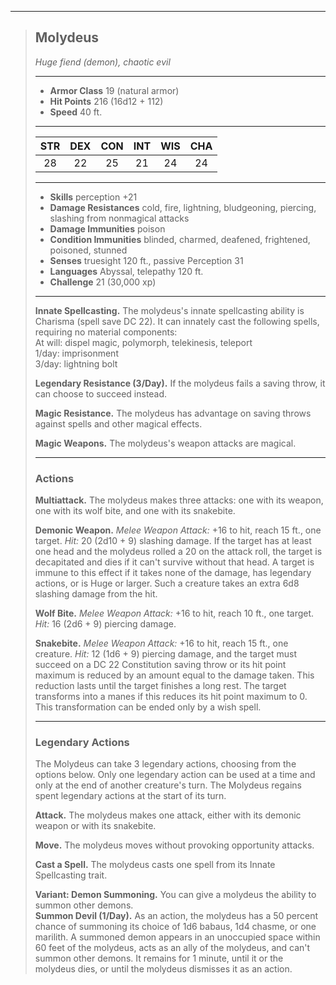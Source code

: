 ***
> ## Molydeus
> *Huge fiend (demon), chaotic evil*
> 
> ***
> 
> - **Armor Class** 19 (natural armor)
> - **Hit Points** 216 (16d12 + 112)
> - **Speed** 40 ft.
> 
> ***
> 
> |STR|DEX|CON|INT|WIS|CHA|
> |:---:|:---:|:---:|:---:|:---:|:---:|
> |28|22|25|21|24|24|
> 
> ***
> 
> - **Skills** perception +21
> - **Damage Resistances** cold, fire, lightning, bludgeoning, piercing, slashing from nonmagical attacks
> - **Damage Immunities** poison
> - **Condition Immunities** blinded, charmed, deafened, frightened, poisoned, stunned
> - **Senses** truesight 120 ft., passive Perception 31
> - **Languages** Abyssal, telepathy 120 ft.
> - **Challenge** 21 (30,000 xp)
> 
> ***
> 
> **Innate Spellcasting.** The molydeus's innate spellcasting ability is Charisma (spell save DC 22). It can innately cast the following spells, requiring no material components:  
> At will: dispel magic, polymorph, telekinesis, teleport  
> 1/day: imprisonment  
> 3/day: lightning bolt
> 
> **Legendary Resistance (3/Day).** If the molydeus fails a saving throw, it can choose to succeed instead.
> 
> **Magic Resistance.** The molydeus has advantage on saving throws against spells and other magical effects.
> 
> **Magic Weapons.** The molydeus's weapon attacks are magical.
> 
> ***
> 
> ### Actions
> **Multiattack.** The molydeus makes three attacks: one with its weapon, one with its wolf bite, and one with its snakebite.
> 
> **Demonic Weapon.** *Melee Weapon Attack:* +16 to hit, reach 15 ft., one target. *Hit:* 20 (2d10 + 9) slashing damage. If the target has at least one head and the molydeus rolled a 20 on the attack roll, the target is decapitated and dies if it can't survive without that head. A target is immune to this effect if it takes none of the damage, has legendary actions, or is Huge or larger. Such a creature takes an extra 6d8 slashing damage from the hit.
> 
> **Wolf Bite.** *Melee Weapon Attack:* +16 to hit, reach 10 ft., one target. *Hit:* 16 (2d6 + 9) piercing damage.
> 
> **Snakebite.** *Melee Weapon Attack:* +16 to hit, reach 15 ft., one creature. *Hit:* 12 (1d6 + 9) piercing damage, and the target must succeed on a DC 22 Constitution saving throw or its hit point maximum is reduced by an amount equal to the damage taken. This reduction lasts until the target finishes a long rest. The target transforms into a manes if this reduces its hit point maximum to 0. This transformation can be ended only by a wish spell.
> 
> ***
> 
> ### Legendary Actions
> The Molydeus can take 3 legendary actions, choosing from the options below. Only one legendary action can be used at a time and only at the end of another creature's turn. The Molydeus regains spent legendary actions at the start of its turn.
> 
> **Attack.** The molydeus makes one attack, either with its demonic weapon or with its snakebite.
> 
> **Move.** The molydeus moves without provoking opportunity attacks.
> 
> **Cast a Spell.** The molydeus casts one spell from its Innate Spellcasting trait.
> 
> **Variant: Demon Summoning.** You can give a molydeus the ability to summon other demons.  
> **Summon Devil (1/Day).** As an action, the molydeus has a 50 percent chance of summoning its choice of 1d6 babaus, 1d4 chasme, or one marilith. A summoned demon appears in an unoccupied space within 60 feet of the molydeus, acts as an ally of the molydeus, and can't summon other demons. It remains for 1 minute, until it or the molydeus dies, or until the molydeus dismisses it as an action.